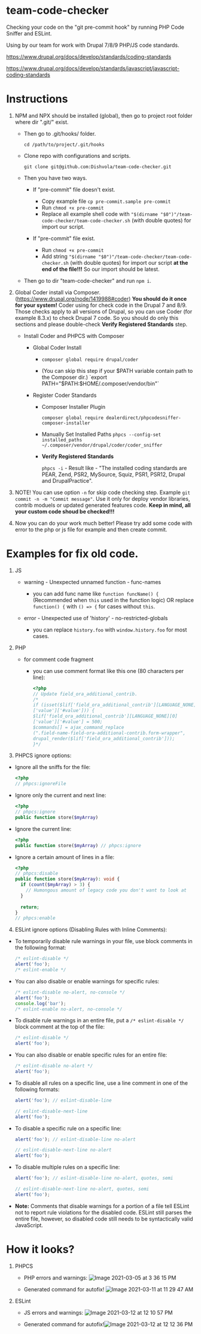 # team-code-checker
Checking your code on the "git pre-commit hook" by running PHP Code Sniffer and ESLint.

Using by our team for work with Drupal 7/8/9 PHP/JS code standards.

https://www.drupal.org/docs/develop/standards/coding-standards

https://www.drupal.org/docs/develop/standards/javascript/javascript-coding-standards

# Instructions

1) NPM and NPX should be installed (global), then go to project root folder where dir ".git/" exist.
	- Then go to .git/hooks/ folder.
	
	    `cd /path/to/project/.git/hooks`

	- Clone repo with configurations and scripts.
	
	    `git clone git@github.com:Dishvola/team-code-checker.git`

	- Then you have two ways.
	
	    - If "pre-commit" file doesn't exist.
		    - Copy example file `cp pre-commit.sample pre-commit`
		    - Run `chmod +x pre-commit`
		    - Replace all example shell code with `"$(dirname "$0")"/team-code-checker/team-code-checker.sh` (with double quotes) for import our script.

	    - If "pre-commit" file exist.
		    - Run `chmod +x pre-commit`
		    - Add string `"$(dirname "$0")"/team-code-checker/team-code-checker.sh` (with double quotes) for import our script __at the end of the file!!!__ So our import should be latest.
		
	- Then go to dir "team-code-checker" and run `npm i`.


2) Global Coder install via Composer. (https://www.drupal.org/node/1419988#coder)
	__You should do it once for your system!__
	Coder using for check code in the Drupal 7 and 8/9.
	Those checks apply to all versions of Drupal, so you can use Coder (for example 8.3.x) to check Drupal 7 code.
	So you should do only this sections and please double-check __Verify Registered Standards__ step.
	- Install Coder and PHPCS with Composer
	    - Global Coder Install
	    
	        - `composer global require drupal/coder`

		    - (You can skip this step if your $PATH variable contain path to the Composer dir.) `export PATH="$PATH:$HOME/.composer/vendor/bin"`

	    - Register Coder Standards
	        - Composer Installer Plugin
	        
		        `composer global require dealerdirect/phpcodesniffer-composer-installer`

		    - Manually Set Installed Paths
                `phpcs --config-set installed_paths ~/.composer/vendor/drupal/coder/coder_sniffer`

		    - __Verify Registered Standards__
		    
			    `phpcs -i` - Result like - "The installed coding standards are PEAR, Zend, PSR2, MySource, Squiz, PSR1, PSR12, Drupal and DrupalPractice".

3) NOTE! You can use option `-n` for skip code checking step. Example `git commit -n -m "Commit message"`. Use it only for deploy vendor libraries, contrib moduels or updated generated features code. __Keep in mind, all your custom code shoud be checked!!!__

4) Now you can do your work much better! Please try add some code with error to the php or js file for example and then create commit.

# Examples for fix old code.

1) JS

    - warning - Unexpected unnamed function - func-names

        - you can add func name like `function funcName() {` (Recommended when `this` used in the function logic) OR replace `function() {` with `() => {` for cases without `this`.

    - error - Unexpected use of 'history' - no-restricted-globals

        - you can replace `history.foo` with `window.history.foo` for most cases.

2) PHP

    - for comment code fragment

        - you can use comment format like this one (80 characters per line):

            ```php
            <?php
            // Update field_ora_additional_contrib.
            /*
            if (isset($lif['field_ora_additional_contrib'][LANGUAGE_NONE][0]
            ['value']['#value'])) {
            $lif['field_ora_additional_contrib'][LANGUAGE_NONE][0]
            ['value']['#value'] = 500;
            $commands[] = ajax_command_replace
            (".field-name-field-ora-additional-contrib.form-wrapper",
            drupal_render($lif['field_ora_additional_contrib']));
            }*/
            ```

3) PHPCS ignore options:

- Ignore all the sniffs for the file:

	```php
	<?php
	// phpcs:ignoreFile
	```

- Ignore only the current and next line:

	```php
	<?php
	// phpcs:ignore
	public function store($myArray)
	```

- Ignore the current line:

	```php
	<?php
	public function store($myArray) // phpcs:ignore
	```

- Ignore a certain amount of lines in a file:

	```php
	<?php
	// phpcs:disable
	public function store($myArray): void {
	  if (count($myArray) > 3) {
	    // Humongous amount of legacy code you don't want to look at
	  }
	  
	  return;
	}
	// phpcs:enable
	```

4) ESLint ignore options (Disabling Rules with Inline Comments):

- To temporarily disable rule warnings in your file, use block comments in the following format:

	```js
	/* eslint-disable */
	alert('foo');
	/* eslint-enable */
	```

- You can also disable or enable warnings for specific rules:

	```js
	/* eslint-disable no-alert, no-console */
	alert('foo');
	console.log('bar');
	/* eslint-enable no-alert, no-console */
	```

- To disable rule warnings in an entire file, put a `/* eslint-disable */` block comment at the top of the file:

	```js
	/* eslint-disable */
	alert('foo');
	```

- You can also disable or enable specific rules for an entire file:

	```js
	/* eslint-disable no-alert */
	alert('foo');
	```

- To disable all rules on a specific line, use a line comment in one of the following formats:

	```js
	alert('foo'); // eslint-disable-line

	// eslint-disable-next-line
	alert('foo');
	```

- To disable a specific rule on a specific line:

	```js
	alert('foo'); // eslint-disable-line no-alert
	
	// eslint-disable-next-line no-alert
	alert('foo');
	```

- To disable multiple rules on a specific line:

	```js
	alert('foo'); // eslint-disable-line no-alert, quotes, semi
	
	// eslint-disable-next-line no-alert, quotes, semi
	alert('foo');
	```

- __Note:__ Comments that disable warnings for a portion of a file tell ESLint not to report rule violations for the disabled code. ESLint still parses the entire file, however, so disabled code still needs to be syntactically valid JavaScript.

# How it looks?

1) PHPCS

	- PHP errors and warnings: ![Image 2021-03-05 at 3 36 15 PM](https://user-images.githubusercontent.com/1149440/110924806-26a34a00-832b-11eb-9962-2b73b6912d83.jpg)

	- Generated command for autofix! ![Image 2021-03-11 at 11 29 47 AM](https://user-images.githubusercontent.com/1149440/110924830-2d31c180-832b-11eb-912a-f29950f0142a.jpg)

2) ESLint

	- JS errors and warnings: ![Image 2021-03-12 at 12 10 57 PM](https://user-images.githubusercontent.com/1149440/110925915-71719180-832c-11eb-9681-d35e573768bc.jpg)

	- Generated command for autofix!![Image 2021-03-12 at 12 12 36 PM](https://user-images.githubusercontent.com/1149440/110925907-6f0f3780-832c-11eb-8fda-fd06d4130a58.jpg)
